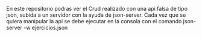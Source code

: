 En este repositorio podras ver el Crud realizado con una api falsa de tipo json, subida a un servidor con la ayuda de json-server. 
Cada vez que se quiera manipular la api se debe ejecutar en la consola con el comando json-server -w ejercicios.json
